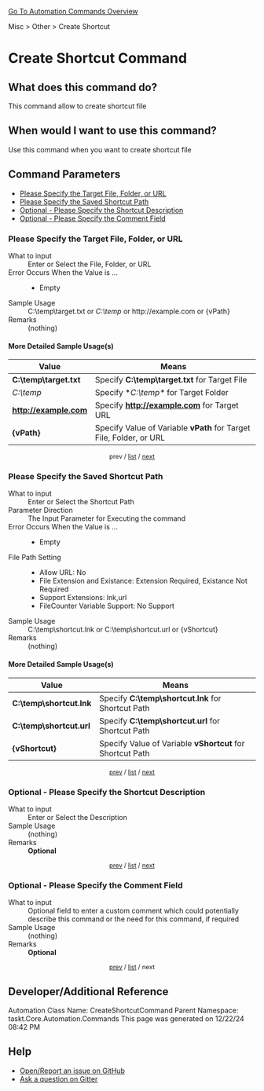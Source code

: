 <!--TITLE: Create Shortcut Command -->
<!-- SUBTITLE: a command in the Misc group. -->
[Go To Automation Commands Overview](/automation-commands.md)


Misc &gt; Other &gt; Create Shortcut


# Create Shortcut Command


## What does this command do?
This command allow to create shortcut file


## When would I want to use this command?
Use this command when you want to create shortcut file


<a id="param_list"></a>
## Command Parameters
- [Please Specify the Target File, Folder, or URL](#param_0)
- [Please Specify the Saved Shortcut Path](#param_1)
- [Optional - Please Specify the Shortcut Description](#param_2)
- [Optional - Please Specify the Comment Field](#param_3)


<a id="param_0"></a>
### Please Specify the Target File, Folder, or URL


<dl>
<dt>What to input</dt><dd>Enter or Select the File, Folder, or URL</dd>
<dt>Error Occurs When the Value is ...</dt><dd><ul>
<li>Empty</li>
</ul></dd>
<dt>Sample Usage</dt><dd>C:\temp\target.txt or <em>C:\temp</em> or http://example.com or {vPath}</dd>
<dt>Remarks</dt><dd>(nothing)</dd>
</dl>




#### More Detailed Sample Usage(s)
| Value | Means |
|---|---|
| <strong>C:\temp\target.txt</strong> | Specify **C:\temp\target.txt** for Target File |
| *<em>C:\temp*</em> | Specify **C:\temp\** for Target Folder |
| <strong>http://example.com</strong> | Specify **http://example.com** for Target URL |
| <strong>{vPath}</strong> | Specify Value of Variable **vPath** for Target File, Folder, or URL |


<div style="font-size: 90%; text-align: center">


prev / [list](#param_list) / [next](#param_1)


</div>


<a id="param_1"></a>
### Please Specify the Saved Shortcut Path


<dl>
<dt>What to input</dt><dd>Enter or Select the Shortcut Path</dd>
<dt>Parameter Direction</dt><dd>The Input Parameter for Executing the command</dd>
<dt>Error Occurs When the Value is ...</dt><dd><ul>
<li>Empty</li>
</ul></dd>
<dt>File Path Setting</dt><dd><ul><li>Allow URL: No</li><li>File Extension and Existance: Extension Required, Existance <string>Not</string> Required</li><li>Support Extensions: lnk,url</li><li>FileCounter Variable Support: No Support</li></ul></dd>
<dt>Sample Usage</dt><dd>C:\temp\shortcut.lnk or C:\temp\shortcut.url or {vShortcut}</dd>
<dt>Remarks</dt><dd>(nothing)</dd>
</dl>




#### More Detailed Sample Usage(s)
| Value | Means |
|---|---|
| <strong>C:\temp\shortcut.lnk</strong> | Specify **C:\temp\shortcut.lnk** for Shortcut Path |
| <strong>C:\temp\shortcut.url</strong> | Specify **C:\temp\shortcut.url** for Shortcut Path |
| <strong>{vShortcut}</strong> | Specify Value of Variable **vShortcut** for Shortcut Path |


<div style="font-size: 90%; text-align: center">


[prev](#param_1) / [list](#param_list) / [next](#param_2)


</div>


<a id="param_2"></a>
### Optional - Please Specify the Shortcut Description


<dl>
<dt>What to input</dt><dd>Enter or Select the Description</dd>
<dt>Sample Usage</dt><dd>(nothing)</dd>
<dt>Remarks</dt><dd><strong>Optional</strong><br></dd>
</dl>




<div style="font-size: 90%; text-align: center">


[prev](#param_2) / [list](#param_list) / [next](#param_3)


</div>


<a id="param_3"></a>
### Optional - Please Specify the Comment Field


<dl>
<dt>What to input</dt><dd>Optional field to enter a custom comment which could potentially describe this command or the need for this command, if required</dd>
<dt>Sample Usage</dt><dd>(nothing)</dd>
<dt>Remarks</dt><dd><strong>Optional</strong><br></dd>
</dl>




<div style="font-size: 90%; text-align: center">


[prev](#param_3) / [list](#param_list) / next


</div>


## Developer/Additional Reference
Automation Class Name: CreateShortcutCommand
Parent Namespace: taskt.Core.Automation.Commands
This page was generated on 12/22/24 08:42 PM


## Help
- [Open/Report an issue on GitHub](https://github.com/rcktrncn/taskt/issues/new)
- [Ask a question on Gitter](https://gitter.im/taskt-rpa/Lobby)
